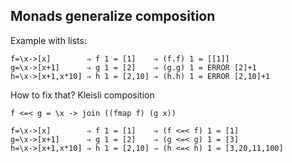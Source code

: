 Monads generalize composition
-----------------------------

Example with lists:

<pre class="haskell"><code>f=\x->[x]        ⇒ f 1 = [1]    ⇒ (f.f) 1 = [[1]]
g=\x->[x+1]      ⇒ g 1 = [2]    ⇒ (g.g) 1 = ERROR [2]+1
h=\x->[x+1,x*10] ⇒ h 1 = [2,10] ⇒ (h.h) 1 = ERROR [2,10]+1</code></pre>

How to fix that?  Kleisli composition

`f <=< g = \x -> join ((fmap f) (g x))`

<pre class="haskell"><code>f=\x->[x]        ⇒ f 1 = [1]    ⇒ (f <=< f) 1 = [1]
g=\x->[x+1]      ⇒ g 1 = [2]    ⇒ (g <=< g) 1 = [3]
h=\x->[x+1,x*10] ⇒ h 1 = [2,10] ⇒ (h <=< h) 1 = [3,20,11,100]</code></pre>
